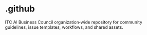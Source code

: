 # .github
ITC AI Business Council organization‑wide repository for community guidelines, issue templates, workflows, and shared assets.
